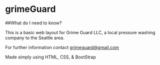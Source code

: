 # grimeGuard

##What do I need to know?

This is a basic web layout for Grime Guard LLC, a local pressure washing company to the Seattle area.

For further information contact grimeguard@gmail.com

Made simply using HTML, CSS, & BootStrap
